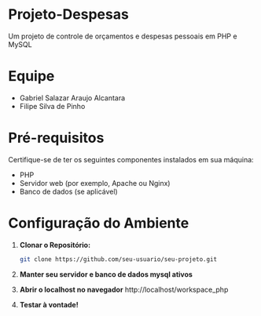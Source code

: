 # Projeto-Despesas
Um projeto de controle de orçamentos e despesas pessoais em PHP e MySQL

# Equipe
- Gabriel Salazar Araujo Alcantara
- Filipe Silva de Pinho

# Pré-requisitos

Certifique-se de ter os seguintes componentes instalados em sua máquina:

- PHP
- Servidor web (por exemplo, Apache ou Nginx)
- Banco de dados (se aplicável)

# Configuração do Ambiente

1. **Clonar o Repositório:**
   ```bash
   git clone https://github.com/seu-usuario/seu-projeto.git

2. **Manter seu servidor e banco de dados mysql ativos**

3. **Abrir o localhost no navegador**
    http://localhost/workspace_php

4. **Testar à vontade!**
